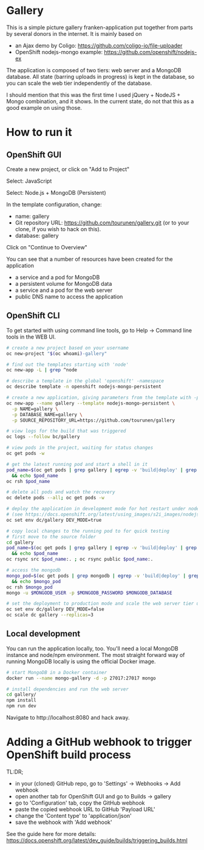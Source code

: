 # Gallery 

This is a simple picture gallery franken-application put together from parts by several
donors in the internet. It is mainly based on 

- an Ajax demo by Coligo: https://github.com/coligo-io/file-uploader
- OpenShift nodejs-mongo example: https://github.com/openshift/nodejs-ex

The application is composed of two tiers: web server and a MongoDB 
database. All state (barring uploads in progress) is kept in the database,
so you can scale the web tier independently of the database.

I should mention that this was the first time I used jQuery + NodeJS + Mongo combination, and 
it shows. In the current state, do not that this as a good example on using those.

# How to run it

## OpenShift GUI

Create a new project, or click on "Add to Project"

Select: JavaScript

Select: Node.js + MongoDB (Persistent)

In the template configuration, change:

- name: gallery
- Git repository URL: https://github.com/tourunen/gallery.git (or to your clone, if you wish to hack on this).
- database: gallery

Click on "Continue to Overview"

You can see that a number of resources have been created for the application

- a service and a pod for MongoDB
- a persistent volume for MongoDB data
- a service and a pod for the web server
- public DNS name to access the application

## OpenShift CLI

To get started with using command line tools, go to Help -> Command line tools in the WEB UI.

```bash
# create a new project based on your username
oc new-project "$(oc whoami)-gallery"

# find out the templates starting with 'node'
oc new-app -L | grep ^node

# describe a template in the global 'openshift' -namespace
oc describe template -n openshift nodejs-mongo-persistent

# create a new application, giving parameters from the template with -p
oc new-app --name gallery --template nodejs-mongo-persistent \
  -p NAME=gallery \
  -p DATABASE_NAME=gallery \
  -p SOURCE_REPOSITORY_URL=https://github.com/tourunen/gallery

# view logs for the build that was triggered
oc logs --follow bc/gallery

# view pods in the project, waiting for status changes
oc get pods -w

# get the latest running pod and start a shell in it
pod_name=$(oc get pods | grep gallery | egrep -v 'build|deploy' | grep Running | tail -1 | cut -d " " -f 1) \
  && echo $pod_name
oc rsh $pod_name

# delete all pods and watch the recovery
oc delete pods --all; oc get pods -w

# deploy the application in development mode for hot restart under nodemon 
# (see https://docs.openshift.org/latest/using_images/s2i_images/nodejs.html#nodejs-configuration)
oc set env dc/gallery DEV_MODE=true

# copy local changes to the running pod to for quick testing
# first move to the source folder
cd gallery
pod_name=$(oc get pods | grep gallery | egrep -v 'build|deploy' | grep Running | tail -1 | cut -d " " -f 1) \
  && echo $pod_name
oc rsync src $pod_name:. ; oc rsync public $pod_name:.

# access the mongodb 
mongo_pod=$(oc get pods | grep mongodb | egrep -v 'build|deploy' | grep Running | tail -1| cut -d " " -f 1) \
  && echo $mongo_pod
oc rsh $mongo_pod
mongo -u $MONGODB_USER -p $MONGODB_PASSWORD $MONGODB_DATABASE

# set the deployment to production mode and scale the web server tier up to 3 pods
oc set env dc/gallery DEV_MODE=false
oc scale dc gallery --replicas=3
```

## Local development

You can run the application locally, too. You'll need a local MongoDB instance and node/npm environment. The
most straight forward way of running MongoDB locally is using the official Docker image.

```bash
# start MongoDB in a Docker container
docker run --name mongo-gallery -d -p 27017:27017 mongo

# install dependencies and run the web server
cd gallery/
npm install
npm run dev
```

Navigate to http://localhost:8080 and hack away.

# Adding a GitHub webhook to trigger OpenShift build process

TL:DR; 

- in your (cloned) GitHub repo, go to 'Settings' -> Webhooks -> Add webhook
- open another tab for OpenShift GUI and go to Builds -> gallery
- go to 'Configuration' tab, copy the GitHub webhook
- paste the copied webhook URL to GitHub 'Payload URL'
- change the 'Content type' to 'application/json'
- save the webhook with 'Add webhook'

See the guide here for more details: https://docs.openshift.org/latest/dev_guide/builds/triggering_builds.html
